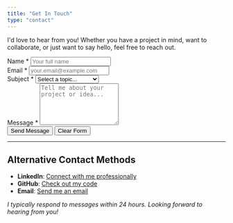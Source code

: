 ```yaml
---
title: "Get In Touch"
type: "contact"
---
```


I'd love to hear from you! Whether you have a project in mind, want to collaborate, or just want to say hello, feel free to reach out.

<div class="contact-container">
<form id="contact-form" class="contact-form">
<div style="display: none;">
<label>Don't fill this out if you're human: <input name="honeypot" /></label>
</div>

<div class="form-group">
<label for="fullname">
<i class="fas fa-user"></i>
Name *
</label>
<input type="text" id="fullname" name="fullname" required placeholder="Your full name" />
</div>
<div class="form-group">
<label for="email">
<i class="fas fa-envelope"></i>
Email *
</label>
<input type="email" id="email" name="email" required placeholder="your.email@example.com" />
</div>
<div class="form-group">
<label for="subject">
<i class="fas fa-tag"></i>
Subject *
</label>
<select id="subject" name="subject" required>
<option value="">Select a topic...</option>
<option value="project">Project Collaboration</option>
<option value="fulltime">Full-time Opportunity</option>
<option value="consultation">Consultation</option>
<option value="other">Other</option>
</select>
</div>
<div class="form-group">
<label for="message">
<i class="fas fa-comment"></i>
Message *
</label>
<textarea id="message" name="message" rows="6" required placeholder="Tell me about your project or idea..."></textarea>
</div>
<div class="form-actions">
<button type="submit" class="submit-btn" id="submit-btn">
<i class="fas fa-paper-plane"></i>
<span id="submit-text">Send Message</span>
</button>
<button type="reset" class="reset-btn">
<i class="fas fa-undo"></i>
Clear Form
</button>
</div>
<div id="form-status" class="form-status" style="display: none;">
<div id="status-message"></div>
</div>
</form>
  

</div>

---

## Alternative Contact Methods

- **LinkedIn**: <a href="https://linkedin.com/in/harshasalim" target="_blank" rel="noopener noreferrer">Connect with me professionally</a>
- **GitHub**: <a href="https://github.com/harshasalim" target="_blank" rel="noopener noreferrer">Check out my code</a>
- **Email**: <a href="mailto:harshasalim19@gmail.com">Send me an email</a>

*I typically respond to messages within 24 hours. Looking forward to hearing from you!* 